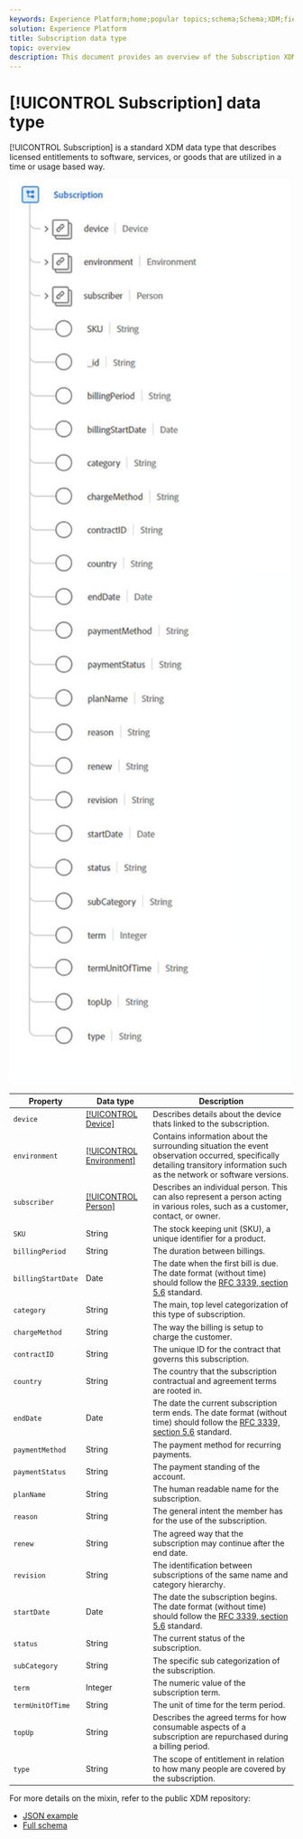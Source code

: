 ```yaml
---
keywords: Experience Platform;home;popular topics;schema;Schema;XDM;fields;schemas;Schemas;subscription;datatype;data-type;data type;
solution: Experience Platform
title: Subscription data type
topic: overview
description: This document provides an overview of the Subscription XDM data type.
---
```


# [!UICONTROL Subscription] data type

[!UICONTROL Subscription] is a standard XDM data type that describes licensed entitlements to software, services, or goods that are utilized in a time or usage based way.

<img src='../images/data-types/subscription-data-type.png' width=500 /><br />

| Property | Data type | Description |
| --- | --- | --- |
| `device` | [[!UICONTROL Device]](./device.md) | Describes details about the device thats linked to the subscription. |
| `environment` | [[!UICONTROL Environment]](./environment.md) | Contains information about the surrounding situation the event observation occurred, specifically detailing transitory information such as the network or software versions. |
| `subscriber` | [[!UICONTROL Person]](./person.md) | Describes an individual person. This can also represent a person acting in various roles, such as a customer, contact, or owner. |
| `SKU` | String | The stock keeping unit (SKU), a unique identifier for a product. |
| `billingPeriod` | String | The duration between billings. |
| `billingStartDate` | Date | The date when the first bill is due. The date format (without time) should follow the [RFC 3339, section 5.6](https://tools.ietf.org/html/rfc3339#section-5.6) standard. |
| `category` | String | The main, top level categorization of this type of subscription. |
| `chargeMethod` | String | The way the billing is setup to charge the customer. |
| `contractID` | String | The unique ID for the contract that governs this subscription. |
| `country` | String | The country that the subscription contractual and agreement terms are rooted in. |
| `endDate` | Date | The date the current subscription term ends. The date format (without time) should follow the [RFC 3339, section 5.6](https://tools.ietf.org/html/rfc3339#section-5.6) standard. |
| `paymentMethod` | String | The payment method for recurring payments. |
| `paymentStatus` | String | The payment standing of the account. |
| `planName` | String | The human readable name for the subscription. |
| `reason` | String | The general intent the member has for the use of the subscription. |
| `renew` | String | The agreed way that the subscription may continue after the end date. |
| `revision` | String | The identification between subscriptions of the same name and category hierarchy. |
| `startDate` | Date | The date the subscription begins. The date format (without time) should follow the [RFC 3339, section 5.6](https://tools.ietf.org/html/rfc3339#section-5.6) standard. |
| `status` | String | The current status of the subscription. |
| `subCategory` | String | The specific sub categorization of the subscription. |
| `term` | Integer | The numeric value of the subscription term. |
| `termUnitOfTime` | String | The unit of time for the term period. |
| `topUp` | String | Describes the agreed terms for how consumable aspects of a subscription are repurchased during a billing period. |
| `type` | String | The scope of entitlement in relation to how many people are covered by the subscription. |

For more details on the mixin, refer to the public XDM repository:

* [JSON example](https://github.com/adobe/xdm/blob/63a4a825b2acb0a8cb661d6e02ae952711fc4da6/docs/reference/datatypes/subscription.schema.json)
* [Full schema](https://github.com/adobe/xdm/blob/63a4a825b2acb0a8cb661d6e02ae952711fc4da6/docs/reference/datatypes/subscription.schema.md)